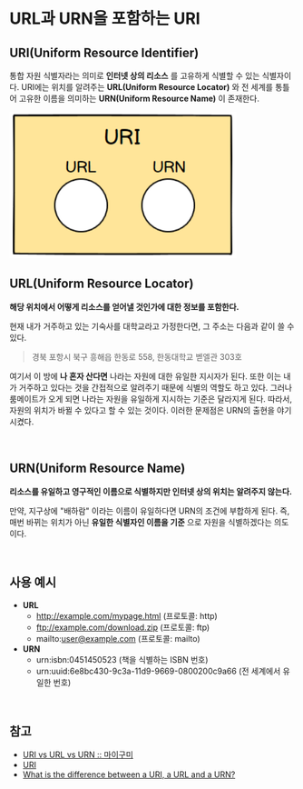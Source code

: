 # URL과 URN을 포함하는 URI

## URI(Uniform Resource Identifier)

통합 자원 식별자라는 의미로 **인터넷 상의 리소스** 를 고유하게 식별할 수 있는 식별자이다. URI에는 위치를 알려주는 **URL(Uniform Resource Locator)** 와 전 세계를 통틀어 고유한 이름을 의미하는 **URN(Uniform Resource Name)** 이 존재한다.

<img src="../../images/network/uri.png" width="400px">

<br>

## URL(Uniform Resource Locator)

**해당 위치에서 어떻게 리소스를 얻어낼 것인가에 대한 정보를 포함한다.**

현재 내가 거주하고 있는 기숙사를 대학교라고 가정한다면, 그 주소는 다음과 같이 쓸 수 있다.

> 경북 포항시 북구 흥해읍 한동로 558, 한동대학교 벧엘관 303호

여기서 이 방에 **나 혼자 산다면** 나라는 자원에 대한 유일한 지시자가 된다. 또한 이는 내가 거주하고 있다는 것을 간접적으로 알려주기 때문에 식별의 역할도 하고 있다. 그러나 룸메이트가 오게 되면 나라는 자원을 유일하게 지시하는 기준은 달라지게 된다. 따라서, 자원의 위치가 바뀔 수 있다고 할 수 있는 것이다. 이러한 문제점은 URN의 출현을 야기시켰다.

<br>

## URN(Uniform Resource Name)

**리소스를 유일하고 영구적인 이름으로 식별하지만 인터넷 상의 위치는 알려주지 않는다.**

만약, 지구상에 "배하람" 이라는 이름이 유일하다면 URN의 조건에 부합하게 된다. 즉, 매번 바뀌는 위치가 아닌 **유일한 식별자인 이름을 기준** 으로 자원을 식별하겠다는 의도이다.

<br>

## 사용 예시

* **URL**
  * http://example.com/mypage.html (프로토콜: http)
  * ftp://example.com/download.zip (프로토콜: ftp)
  * mailto:user@example.com (프로토콜: mailto)
* **URN**
  * urn:isbn:0451450523 (책을 식별하는 ISBN 번호)
  * urn:uuid:6e8bc430-9c3a-11d9-9669-0800200c9a66 (전 세계에서 유일한 번호)

<br>

## 참고

* [URI vs URL vs URN :: 마이구미](https://mygumi.tistory.com/139)
* [URI](https://johngrib.github.io/wiki/URI/)
* [What is the difference between a URI, a URL and a URN?](https://stackoverflow.com/a/1984225/11789111)